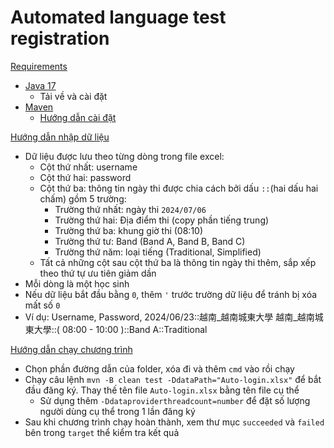 Automated language test registration
====================================
[Requirements](#requirements)
- [Java 17](https://www.oracle.com/java/technologies/javase/jdk17-archive-downloads.html)
  - Tải về và cài đặt
- [Maven](https://maven.apache.org/download.cgi)
  - [Hướng dẫn cài đặt](https://stackjava.com/install/maven-phan-1-maven-la-gi-cai-dat-maven.html)

[Hướng dẫn nhập dữ liệu](#data-instruction)
- Dữ liệu được lưu theo từng dòng trong file excel:
  - Cột thứ nhất: username
  - Cột thứ hai: password
  - Cột thứ ba: thông tin ngày thi được chia cách bởi dấu `::`(hai dấu hai chấm) gồm 5 trường:
    - Trường thứ nhất: ngày thi `2024/07/06`
    - Trường thứ hai: Địa điểm thi (copy phần tiếng trung)
    - Trường thứ ba: khung giờ thi (08:10)
    - Trường thứ tư: Band (Band A, Band B, Band C)
    - Trường thứ năm: loại tiếng (Traditional, Simplified)
  - Tất cả những cột sau cột thứ ba là thông tin ngày thi thêm, sắp xếp theo thứ tự ưu tiên giảm dần
- Mỗi dòng là một học sinh
- Nếu dữ liệu bắt đầu bằng `0`, thêm `'` trước trường dữ liệu để tránh bị xóa mất số `0`
- Ví dụ: Username, Password, 2024/06/23::越南_越南城東大學 越南_越南城東大學::( 08:00 - 10:00 )::Band A::Traditional

[Hướng dẫn chạy chương trình](#program-instruction)
- Chọn phần đường dẫn của folder, xóa đi và thêm `cmd` vào rồi chạy
- Chạy câu lệnh `mvn -B clean test -DdataPath="Auto-login.xlsx"` để bắt đầu đăng ký. Thay thế tên file `Auto-login.xlsx` bằng tên file cụ thể
  - Sử dụng thêm `-Ddataproviderthreadcount=number` để đặt số lượng người dùng cụ thể trong 1 lần đăng ký
- Sau khi chương trình chạy hoàn thành, xem thư mục `succeeded` và `failed` bên trong `target` thể kiểm tra kết quả
